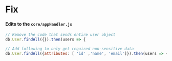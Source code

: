 # Fix

#### Edits to the `core/appHandler.js`


```js
// Remove the code that sends entire user object
db.User.findAll({}).then(users => {

// Add following to only get required non-sensitive data
db.User.findAll({attributes: [ 'id' ,'name', 'email']}).then(users => {
		
```
